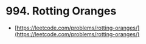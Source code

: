 # 994. Rotting Oranges

- [https://leetcode.com/problems/rotting-oranges/](https://leetcode.com/problems/rotting-oranges/)
